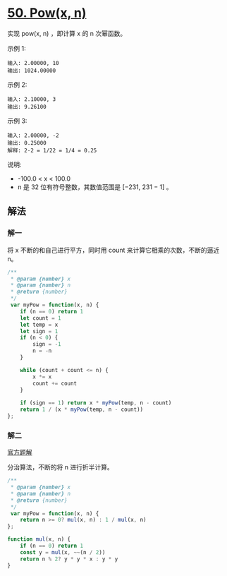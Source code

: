 # [50. Pow(x, n)](https://leetcode-cn.com/problems/powx-n/)
实现 pow(x, n) ，即计算 x 的 n 次幂函数。

示例 1:
```
输入: 2.00000, 10
输出: 1024.00000
```
示例 2:
```
输入: 2.10000, 3
输出: 9.26100
```
示例 3:
```
输入: 2.00000, -2
输出: 0.25000
解释: 2-2 = 1/22 = 1/4 = 0.25
```
说明:

* -100.0 < x < 100.0
* n 是 32 位有符号整数，其数值范围是 [−231, 231 − 1] 。

## 解法
### 解一
将 x 不断的和自己进行平方，同时用 count 来计算它相乘的次数，不断的逼近 n。
```js
/**
 * @param {number} x
 * @param {number} n
 * @return {number}
 */
 var myPow = function(x, n) {
    if (n == 0) return 1
    let count = 1
    let temp = x
    let sign = 1
    if (n < 0) {
        sign = -1
        n = -n
    }

    while (count + count <= n) {
        x *= x
        count += count
    }
    
    if (sign == 1) return x * myPow(temp, n - count)
    return 1 / (x * myPow(temp, n - count))
};
```
### 解二
[官方题解](https://leetcode-cn.com/problems/powx-n/solution/powx-n-by-leetcode-solution/)

分治算法，不断的将 n 进行折半计算。
```js
/**
 * @param {number} x
 * @param {number} n
 * @return {number}
 */
 var myPow = function(x, n) {
    return n >= 0? mul(x, n) : 1 / mul(x, n)
};

function mul(x, n) {
    if (n == 0) return 1
    const y = mul(x, ~~(n / 2))
    return n % 2? y * y * x : y * y
}
```

